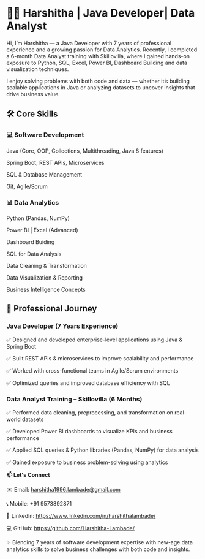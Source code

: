 # 👩‍💻 **Harshitha** | **Java Developer**| **Data Analyst**

Hi, I’m Harshitha — a Java Developer with 7 years of professional experience and a growing passion for Data Analytics. Recently, I completed a 6-month Data Analyst training with Skillovilla, where I gained hands-on exposure to Python, SQL, Excel, Power BI, Dashboard Building and data visualization techniques.

I enjoy solving problems with both code and data — whether it’s building scalable applications in Java or analyzing datasets to uncover insights that drive business value.

## 🛠️ **Core Skills**

### 💻 **Software Development**

Java (Core, OOP, Collections, Multithreading, Java 8 features)

Spring Boot, REST APIs, Microservices

SQL & Database Management

Git, Agile/Scrum

### 📊 **Data Analytics**

Python (Pandas, NumPy)

Power BI | Excel (Advanced)

Dashboard Buiding

SQL for Data Analysis

Data Cleaning & Transformation

Data Visualization & Reporting

Business Intelligence Concepts

## 💼 **Professional Journey**

### **Java Developer** (7 Years Experience)

✅ Designed and developed enterprise-level applications using Java & Spring Boot

✅ Built REST APIs & microservices to improve scalability and performance

✅ Worked with cross-functional teams in Agile/Scrum environments

✅ Optimized queries and improved database efficiency with SQL

### **Data Analyst Training – Skillovilla** (6 Months)

✅ Performed data cleaning, preprocessing, and transformation on real-world datasets

✅ Developed Power BI dashboards to visualize KPIs and business performance

✅ Applied SQL queries & Python libraries (Pandas, NumPy) for data analysis

✅ Gained exposure to business problem-solving using analytics

**📫 Let's Connect**

✉️ Email: harshitha1996.lambade@gmail.com

📞 Mobile: +91 9573892871  

🔗 LinkedIn: https://www.linkedin.com/in/harshithalambade/

💻 GitHub: https://github.com/Harshitha-Lambade/

✨ Blending 7 years of software development expertise with new-age data analytics skills to solve business challenges with both code and insights.
